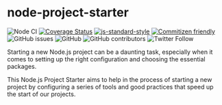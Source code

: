 # node-project-starter

![Node CI](https://github.com/aagamezl/node-project-starter/workflows/Node%20CI/badge.svg)
[![Coverage Status](https://coveralls.io/repos/github/aagamezl/node-project-starter/badge.svg?branch=master)](https://coveralls.io/github/aagamezl/node-project-starter?branch=master)
[![js-standard-style](https://img.shields.io/badge/code%20style-standard-brightgreen.svg?style=flat-square)](https://github.com/feross/standard)
[![Commitizen friendly](https://img.shields.io/badge/commitizen-friendly-brightgreen.svg)](http://commitizen.github.io/cz-cli/)
![GitHub issues](https://img.shields.io/github/issues-raw/aagamezl/node-project-starter)
![GitHub](https://img.shields.io/github/license/aagamezl/node-project-starter)
![GitHub contributors](https://img.shields.io/github/contributors/aagamezl/node-project-starter)
![Twitter Follow](https://img.shields.io/twitter/follow/aagamezl)

Starting a new Node.js project can be a daunting task, especially when it comes to setting up the right configuration and choosing the essential packages.

This Node.js Project Starter aims to help in the process of starting a new project by configuring a series of tools and good practices that speed up the start of our projects.
